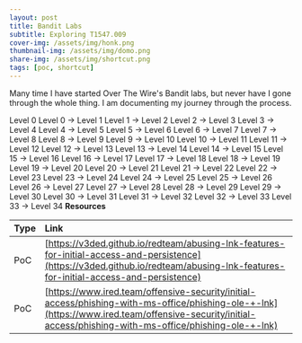 ```yaml
---
layout: post
title: Bandit Labs
subtitle: Exploring T1547.009 
cover-img: /assets/img/honk.png
thumbnail-img: /assets/img/domo.png
share-img: /assets/img/shortcut.png
tags: [poc, shortcut]
---
```


Many time I have started Over The Wire's Bandit labs, but never have I gone through the whole thing. I am documenting my journey through the process.

Level 0
Level 0 → Level 1
Level 1 → Level 2
Level 2 → Level 3
Level 3 → Level 4
Level 4 → Level 5
Level 5 → Level 6
Level 6 → Level 7
Level 7 → Level 8
Level 8 → Level 9
Level 9 → Level 10
Level 10 → Level 11
Level 11 → Level 12
Level 12 → Level 13
Level 13 → Level 14
Level 14 → Level 15
Level 15 → Level 16
Level 16 → Level 17
Level 17 → Level 18
Level 18 → Level 19
Level 19 → Level 20
Level 20 → Level 21
Level 21 → Level 22
Level 22 → Level 23
Level 23 → Level 24
Level 24 → Level 25
Level 25 → Level 26
Level 26 → Level 27
Level 27 → Level 28
Level 28 → Level 29
Level 29 → Level 30
Level 30 → Level 31
Level 31 → Level 32
Level 32 → Level 33
Level 33 → Level 34
**Resources**

| Type | Link |
| :------ | :--- |
| PoC | [https://v3ded.github.io/redteam/abusing-lnk-features-for-initial-access-and-persistence](https://v3ded.github.io/redteam/abusing-lnk-features-for-initial-access-and-persistence) |
| PoC | [https://www.ired.team/offensive-security/initial-access/phishing-with-ms-office/phishing-ole-+-lnk](https://www.ired.team/offensive-security/initial-access/phishing-with-ms-office/phishing-ole-+-lnk) |

```
